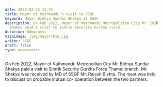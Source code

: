 ```yaml
---
date: 2022-02-23 13:45
title: Mayor of Kathmandu's visit to SSGF
keyword: Mayor Bidhya Sundar Shakya at SSGF
description: On Feb 2022, Mayor of Kathmandu Metropolitan City Mr. Bidhya Sundar
  Shakya paid a visit to Simrik Security Gurkha Force.
duration: 60minutes
mainimage: /img/mayor-ktm.jpg
writer: SSGF
draft: false
type: newsevents
---
```

On Feb 2022, Mayor of Kathmandu Metropolitan City Mr. Bidhya Sundar Shakya paid a visit to Simrik Security Gurkha Force Thamel branch. Mr. Shakya was received by MD of SSGF Mr. Rajesh Bishta. The meet was held to discuss on probable mutual co- operation between the two partners.
